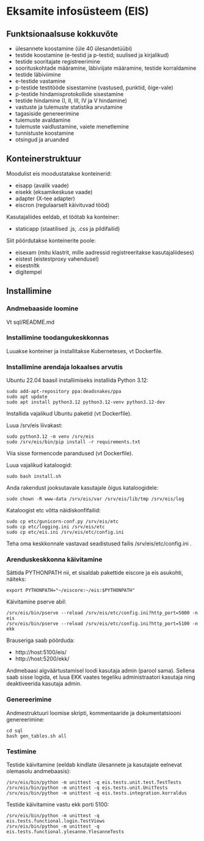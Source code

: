 # Eksamite infosüsteem (EIS)

## Funktsionaalsuse kokkuvõte

- ülesannete koostamine (üle 40 ülesandetüübi)
- testide koostamine (e-testid ja p-testid; suulised ja kirjalikud)
- testide sooritajate registreerimine
- soorituskohtade määramine, läbiviijate määramine, testide korraldamine
- testide läbiviimine
- e-testide vastamine
- p-testide testitööde sisestamine (vastused, punktid, õige-vale)
- p-testide hindamisprotokollide sisestamine
- testide hindamine (I, II, III, IV ja V hindamine)
- vastuste ja tulemuste statistika arvutamine
- tagasiside genereerimine
- tulemuste avaldamine 
- tulemuste vaidlustamine, vaiete menetlemine
- tunnistuste koostamine
- otsingud ja aruanded

## Konteinerstruktuur

Moodulist eis moodustatakse konteinerid:

- eisapp (avalik vaade)
- eisekk (eksamikeskuse vaade)
- adapter (X-tee adapter)
- eiscron (regulaarselt käivituvad tööd)

Kasutajaliides eeldab, et töötab ka konteiner:

- staticapp (staatilised .js, .css ja pildifailid)

Siit pöördutakse konteinerite poole:

- eisexam (mitu klastrit, mille aadressid registreeritakse kasutajaliideses)
- eistest (eistestproxy vahendusel)
- eisestnltk
- digitempel


## Installimine

### Andmebaaside loomine

Vt sql/README.md


### Installimine toodangukeskkonnas

Luuakse konteiner ja installitakse Kuberneteses, vt Dockerfile.


### Installimine arendaja lokaalses arvutis

Ubuntu 22.04 baasil installimiseks installida Python 3.12:

```
sudo add-apt-repository ppa:deadsnakes/ppa
sudo apt update
sudo apt install python3.12 python3.12-venv python3.12-dev

```

Installida vajalikud Ubuntu paketid (vt Dockerfile).

Luua /srv/eis liivakast:

```
sudo python3.12 -m venv /srv/eis
sudo /srv/eis/bin/pip install -r requirements.txt
```

Viia sisse formencode parandused (vt Dockerfile).

Luua vajalikud kataloogid:

```
sudo bash install.sh
```

Anda rakendust jooksutavale kasutajale õigus kataloogidele:

```
sudo chown -R www-data /srv/eis/var /srv/eis/lib/tmp /srv/eis/log
```


Kataloogist etc võtta näidiskonfifailid:

```
sudo cp etc/gunicorn-conf.py /srv/eis/etc
sudo cp etc/logging.ini /srv/eis/etc
sudo cp etc/eis.ini /srv/eis/etc/config.ini
```

Teha oma keskkonnale vastavad seadistused failis /srv/eis/etc/config.ini .


### Arenduskeskkonna käivitamine

Sättida PYTHONPATH nii, et sisaldab pakettide eiscore ja eis asukohti, näiteks:

```
export PYTHONPATH="~/eiscore:~/eis:$PYTHONPATH"
```

Käivitamine pserve abil:

```
/srv/eis/bin/pserve --reload /srv/eis/etc/config.ini?http_port=5000 -n eis
/srv/eis/bin/pserve --reload /srv/eis/etc/config.ini?http_port=5100 -n ekk

```
Brauseriga saab pöörduda:

- http://host:5100/eis/
- http://host:5200/ekk/

Andmebaasi algväärtustamisel loodi kasutaja admin (parool sama).
Sellena saab sisse logida, et luua EKK vaates tegeliku administraatori kasutaja ning deaktiveerida kasutaja admin.


### Genereerimine

Andmestruktuuri loomise skripti, kommentaaride ja dokumentatsiooni genereerimine:

```
cd sql
bash gen_tables.sh all
```

### Testimine

Testide käivitamine (eeldab kindlate ülesannete ja kasutajate eelnevat olemasolu andmebaasis):

```
/srv/eis/bin/python -m unittest -q eis.tests.unit.test.TestTests
/srv/eis/bin/python -m unittest -q eis.tests.unit.UnitTests
/srv/eis/bin/python -m unittest -q eis.tests.integration.korraldus
```

Testide käivitamine vastu ekk porti 5100:

```
/srv/eis/bin/python -m unittest -q eis.tests.functional.login.TestViews
/srv/eis/bin/python -m unittest -q eis.tests.functional.ylesanne.YlesanneTests
```
